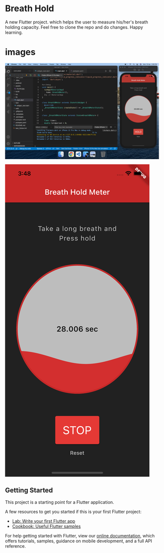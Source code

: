 # Breath Hold

A new Flutter project. which helps the user to measure his/her's breath holding capacity.
Feel free to clone the repo and do changes. 
Happy learning.

# images
![Alt text](https://github.com/yashodeepk/breath_o_meter/blob/master/assets/Screenshot%202021-04-19%20at%203.08.00%20PM.png "Screen Shot Simulator")

![Alt text](https://github.com/yashodeepk/breath_o_meter/blob/master/assets/Simulator%20Screen%20Shot%20-%20iPhone%2012%20Pro%20-%202021-04-19%20at%2015.48.47.png "Device")

## Getting Started

This project is a starting point for a Flutter application.

A few resources to get you started if this is your first Flutter project:

- [Lab: Write your first Flutter app](https://flutter.dev/docs/get-started/codelab)
- [Cookbook: Useful Flutter samples](https://flutter.dev/docs/cookbook)

For help getting started with Flutter, view our
[online documentation](https://flutter.dev/docs), which offers tutorials,
samples, guidance on mobile development, and a full API reference.
